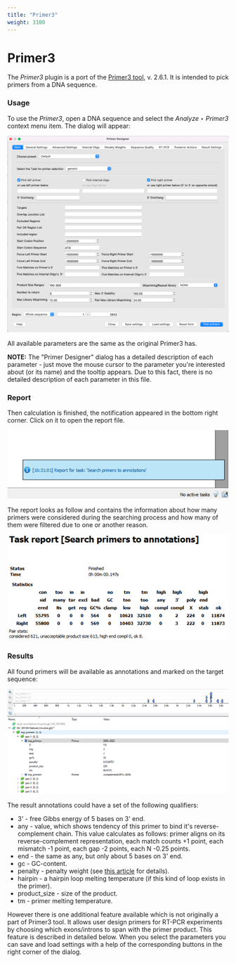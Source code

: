 ```yaml
---
title: "Primer3"
weight: 3100
---
```



# Primer3

The _Primer3_ plugin is a port of the [Primer3 tool](https://primer3.org/), v. 2.6.1. It is intended to pick primers from a DNA sequence.

### Usage

To use the _Primer3_, open a DNA sequence and select the _Analyze ‣ Primer3_ context menu item. The dialog will appear:

![](/images/65930919/96665909.png)

All available parameters are the same as the original Primer3 has.

**NOTE:** The "Primer Designer" dialog has a detailed description of each parameter - just move the mouse cursor to the parameter you're interested about (or its name) and the tooltip appears. Due to this fact, there is no detailed description of each parameter in this file.

### Report

Then calculation is finished, the notification appeared in the bottom right corner. Click on it to open the report file.

![](/images/65930919/94076948.png)

The report looks as follow and contains the information about how many primers were considered during the searching process and how many of them were filtered due to one or another reason.

![](/images/65930919/94076949.png)

### Results

All found primers will be available as annotations and marked on the target sequence:

![](/images/65930919/94076947.png)

The result annotations could have a set of the following qualifiers:

*   3' - free Gibbs energy of 5 bases on 3' end.
*   any - value, which shows tendency of this primer to bind it's reverse-complement chain. This value calculates as follows: primer aligns on its reverse-complement representation, each match counts +1 point, each mismatch -1 point, each gap -2 points, each N -0.25 points.
*   end - the same as any, but only about 5 bases on 3' end.
*   gc - GC-content.
*   penalty - penalty weight (see [this article](https://www.primer3plus.com/primer3plusHelp.html#calculatePenalties) for details).
*   hairpin - a hairpin loop melting temperature (if this kind of loop exists in the primer).
*   product\_size - size of the product.
*   tm - primer melting temperature.



However there is one additional feature available which is not originally a part of Primer3 tool. It allows user design primers for RT-PCR experiments by choosing which exons/introns to span with the primer product. This feature is described in detailed below. When you select the parameters you can save and load settings with a help of the corresponding buttons in the right corner of the dialog.
